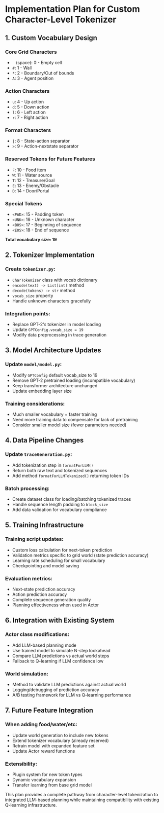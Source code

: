 # Implementation Plan for Custom Character-Level Tokenizer

## 1. Custom Vocabulary Design

### Core Grid Characters
- ` ` (space): 0 - Empty cell
- `#`: 1 - Wall  
- `*`: 2 - Boundary/Out of bounds
- `A`: 3 - Agent position

### Action Characters  
- `u`: 4 - Up action
- `d`: 5 - Down action
- `l`: 6 - Left action
- `r`: 7 - Right action

### Format Characters
- `|`: 8 - State-action separator
- `>`: 9 - Action-nextstate separator

### Reserved Tokens for Future Features
- `F`: 10 - Food item
- `W`: 11 - Water source
- `T`: 12 - Treasure/Goal
- `E`: 13 - Enemy/Obstacle
- `D`: 14 - Door/Portal

### Special Tokens
- `<PAD>`: 15 - Padding token
- `<UNK>`: 16 - Unknown character
- `<BOS>`: 17 - Beginning of sequence
- `<EOS>`: 18 - End of sequence

**Total vocabulary size: 19**

## 2. Tokenizer Implementation

### Create `tokenizer.py`:
- `CharTokenizer` class with vocab dictionary
- `encode(text) -> List[int]` method
- `decode(tokens) -> str` method  
- `vocab_size` property
- Handle unknown characters gracefully

### Integration points:
- Replace GPT-2's tokenizer in model loading
- Update `GPTConfig.vocab_size = 19`
- Modify data preprocessing in trace generation

## 3. Model Architecture Updates

### Update `model/model.py`:
- Modify `GPTConfig` default vocab_size to 19
- Remove GPT-2 pretrained loading (incompatible vocabulary)
- Keep transformer architecture unchanged
- Update embedding layer size

### Training considerations:
- Much smaller vocabulary = faster training
- Need more training data to compensate for lack of pretraining
- Consider smaller model size (fewer parameters needed)

## 4. Data Pipeline Changes

### Update `traceGeneration.py`:
- Add tokenization step in `formatForLLM()`
- Return both raw text and tokenized sequences
- Add method `formatForLLMTokenized()` returning token IDs

### Batch processing:
- Create dataset class for loading/batching tokenized traces
- Handle sequence length padding to `block_size`
- Add data validation for vocabulary compliance

## 5. Training Infrastructure

### Training script updates:
- Custom loss calculation for next-token prediction
- Validation metrics specific to grid world (state prediction accuracy)
- Learning rate scheduling for small vocabulary
- Checkpointing and model saving

### Evaluation metrics:
- Next-state prediction accuracy
- Action prediction accuracy  
- Complete sequence generation quality
- Planning effectiveness when used in Actor

## 6. Integration with Existing System

### Actor class modifications:
- Add LLM-based planning mode
- Use trained model to simulate N-step lookahead
- Compare LLM predictions vs actual world steps
- Fallback to Q-learning if LLM confidence low

### World simulation:
- Method to validate LLM predictions against actual world
- Logging/debugging of prediction accuracy
- A/B testing framework for LLM vs Q-learning performance

## 7. Future Feature Integration

### When adding food/water/etc:
- Update world generation to include new tokens
- Extend tokenizer vocabulary (already reserved)
- Retrain model with expanded feature set
- Update Actor reward functions

### Extensibility:
- Plugin system for new token types
- Dynamic vocabulary expansion
- Transfer learning from base grid model

This plan provides a complete pathway from character-level tokenization to integrated LLM-based planning while maintaining compatibility with existing Q-learning infrastructure.